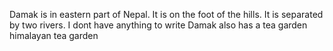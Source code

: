 Damak is in eastern part of Nepal.
It is on the foot of the hills.
It is separated by two rivers.
I dont have anything to write
Damak also has a tea garden himalayan tea garden
